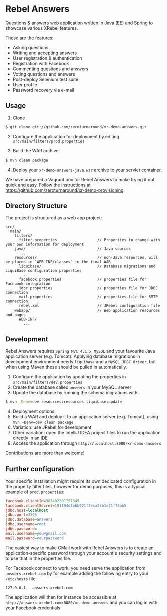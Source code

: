 # Rebel Answers #
Questions & answers web application written in Java (EE) and Spring to showcase various XRebel features.

These are the features:

* Asking questions
* Writing and accepting answers
* User registration & authentication
* Registration with Facebook
* Commenting questions and answers
* Voting questions and answers
* Post-deploy Selenium test suite
* User profile
* Password recovery via e-mail

## Usage ##

1. Clone 
 
```bash
$ git clone git://github.com/zeroturnaround/xr-demo-answers.git
```

2. Configure the application for deployment by editing `src/main/filters/prod.properties`
 
3. Build the WAR archive:
 
```bash
$ mvn clean package
```
4. Deploy your `xr-demo-answers-java.war` archive to your servlet container.

We have prepared a Vagrant box for Rebel Answers to make trying it out quick and easy. Follow the instructions at https://github.com/zeroturnaround/xr-demo-provisioning.

## Directory Structure ##
The project is structured as a web app project:

```
src/
  main/
    filters/
      filter.properties                  // Properties to change with your own information for deployment
    java/                                // Java sources
      ...
    resources/                           // non-Java resources, will be placed in `WEB-INF/classes` in the final WAR
      liquibase/                         // Database migrations and LiquiBase configuration properties
        ...
      facebook.properties                // properties file for Facebook integration
      jdbc.properties                    // properties file for JDBC connection
      mail.properties                    // properties file for SMTP connection
      rebel.xml                          // JRebel configuration file
    webapp/                              // Web application resources and pages
      WEB-INF/
        ...
```

## Development ##
Rebel Answers requires `Spring MVC 4.1.x`, `MySQL` and your favourite Java application server (e.g. Tomcat). Applying database migrations in development environment needs `liquibase` and a `MySQL JDBC driver`, but when using Maven these should be pulled in automatically.

1. Configure the application by updating the properties in `src/main/filters/dev.properties`
2. Create the database called `answers` in your MySQL server
3. Update the database by running the schema migrations with:

```bash
$ mvn -Denv=dev resources:resources liquibase:update
```

4. Deployment options:
  1. Build a WAR and deploy it to an application server (e.g. Tomcat), using `mvn -Denv=dev clean package`
  2. Variation: use JRebel for development
  3. Other variation: open the IntelliJ IDEA project files to run the application directly in an IDE
5. Access the application through `http://localhost:8080/xr-demo-answers`

Contributions are more than welcome!

## Further configuration ##

Your specific installation might require its own dedicated configuration in the property filter files, however for demo purposes, this is a typical example of `prod.properties`:

```ini  
facebook.clientId=383402301757345
facebook.clientSecret=191194dfbbb921f7eca23b1e21f76bb5
jdbc.host=localhost
jdbc.port=3306
jdbc.database=answers
jdbc.username=root
jdbc.password=
mail.username=you@gmail.com
mail.password=yourpassword
```

The easiest way to make GMail work with Rebel Answers is to create an application-specific password through your account's security settings and to use that in the properties file.

For Facebook connect to work, you need serve the application from `answers.xrebel.com` by for example adding the following entry to your `/etc/hosts` file:

```  
127.0.0.1   answers.xrebel.com
```

The application will then for instance be accessible at `http://answers.xrebel.com:8080/xr-demo-answers` and you can log in with your Facebook credentials.
